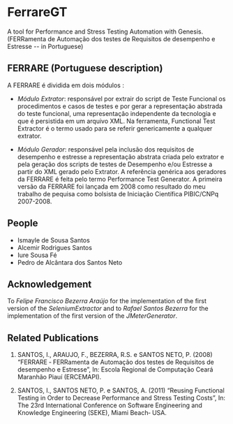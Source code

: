 # FerrareGT

A tool for Performance and Stress Testing Automation with Genesis. (FERRamenta de Automação dos testes de Requisitos de desempenho e Estresse -- in Portuguese)

## FERRARE (Portuguese description)

A FERRARE é dividida em dois módulos :

- _Módulo Extrator_: responsável por extrair do script de Teste Funcional os procedimentos e casos de testes e por gerar a representação abstrada do teste funcional, uma representação independente da tecnologia e que é persistida em um arquivo XML. Na ferramenta, Functional Test Extractor  é o termo usado para se referir genericamente a qualquer extrator.

- _Módulo Gerador_: responsável pela inclusão dos requisitos de desempenho e estresse a representação abstrata criada pelo extrator e pela geração dos scripts de testes de Desempenho e/ou Estresse a partir do XML gerado pelo Extrator. A referência genérica aos geradores da FERRARE é feita pelo termo Performance Test Generator.
A primeira versão da FERRARE foi lançada em 2008 como resultado do meu trabalho de pequisa como bolsista de Iniciação Científica PIBIC/CNPq 2007-2008.


## People

- Ismayle de Sousa Santos
- Alcemir Rodrigues Santos
- Iure Sousa Fé
- Pedro de Alcântara dos Santos Neto

## Acknowledgement

To *Felipe Francisco Bezerra Araújo* for the implementation of the first version of the _SeleniumExtractor_ and
to *Rafael Santos Bezerra* for the implementation of the first version of the _JMeterGenerator_.

## Related Publications

1. SANTOS, I., ARAUJO, F., BEZERRA, R.S. e SANTOS NETO, P. (2008) “FERRARE ‐ FERRamenta de Automação dos testes de Requisitos de desempenho e Estresse”, In: Escola Regional de Computação Ceará Maranhão Piauí (ERCEMAPI).

2. SANTOS, I., SANTOS NETO, P. e SANTOS, A. (2011) “Reusing Functional Testing in Order to Decrease Performance and Stress Testing Costs”, In: The 23rd International Conference on Software Engineering and Knowledge Engineering (SEKE), Miami Beach‐ USA.
